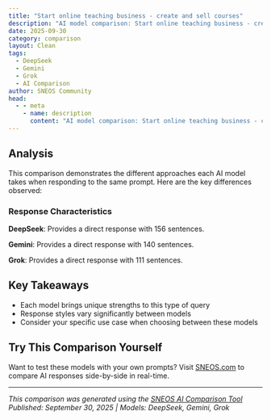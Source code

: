 ```yaml
---
title: "Start online teaching business - create and sell courses"
description: "AI model comparison: Start online teaching business - create and sell courses..."
date: 2025-09-30
category: comparison
layout: Clean
tags:
  - DeepSeek
  - Gemini
  - Grok
  - AI Comparison
author: SNEOS Community
head:
  - - meta
    - name: description
      content: "AI model comparison: Start online teaching business - create and sell courses..."
---
```


<ChatComparison
  title="Start online teaching business - create and sell courses"
  prompt="Start online teaching business - create and sell courses"
  :responses='{"DeepSeek": "Of course! Starting an online teaching business is an excellent way to share your expertise, build a brand, and generate income. Here is a comprehensive, step-by-step guide to take you from idea to your first sale and beyond.\n\n### The 5-Phase Roadmap to Your Online Course Business\n\n---\n\n### Phase 1: Foundation \u0026 Niche Selection (The \u0022Why\u0022 and \u0022Who\u0022)\n\nBefore you create anything, you must lay a solid foundation.\n\n**1. Find Your Profitable Niche:**\nYou need a topic you are knowledgeable and passionate about, that also has a market willing to pay.\n* **Your Expertise:** What do you know that others want to learn? (e.g., graphic design, financial planning, yoga, Python programming, sourdough baking).\n* **Market Demand:** Is there an audience? Use tools like:\n * **Google Trends:** See if interest in your topic is growing.\n * **Amazon Books \u0026 Bestseller Lists:** See what people are buying.\n * **Online Communities:** Reddit, Facebook Groups, Quora. What questions are people constantly asking?\n * **Keyword Research Tools:** (e.g., Ahrefs, SEMrush) to see search volume.\n* **Profitability:** Can you create a compelling course that people will pay for? Are there already successful courses? (Competition is a *good* sign\u2014it means there\u0027s a market).\n\n**2. Define Your Ideal Student:**\nGet specific. Who are you teaching?\n* **Demographics:** Age, location, job title.\n* **Pain Points:** What are their biggest struggles, fears, and frustrations? (e.g., \u0022I\u0027m overwhelmed by Excel,\u0022 \u0022I can\u0027t stick to a budget,\u0022 \u0022I want to start a freelance business but don\u0027t know where to begin.\u0022).\n* **Goals \u0026 Desires:** What do they want to achieve? (e.g., \u0022Get a promotion,\u0022 \u0022Land their first client,\u0022 \u0022Bake perfect macarons.\u0022).\n* Create a simple \u0022Student Avatar\u0022 and keep it handy. It will guide all your content and marketing.\n\n**3. Validate Your Course Idea:**\nDon\u0027t build a full course in a vacuum. Test the idea first!\n* **Pre-Sell Your Course:** Create a sales page for a course that *doesn\u0027t exist yet* and see if people will buy it. Offer an \u0022Early Bird\u0022 discount. If they buy, you have validation and funding. If not, you pivoted before wasting months.\n* **Build an Email List:** Create a free \u0022lead magnet\u0022 (e.g., a checklist, a short guide, a webinar) related to your course topic. Offer it on a simple landing page. The people who sign up are your target audience. You can survey them about their needs.\n* **Offer 1-on-1 Coaching:** Sell a few hours of your time. This proves people will pay for your knowledge and helps you understand their exact problems, which will become your course modules.\n\n---\n\n### Phase 2: Course Creation (The \u0022What\u0022)\n\nNow it\u0027s time to build your flagship product.\n\n**1. Craft a Compelling Learning Outcome:**\nDon\u0027t just list topics. Frame your course around a transformation.\n* **Bad:** \u0022A Course on Photoshop\u0022\n* **Good:** \u0022From Beginner to Pro: Photoshop for Stunning Social Media Graphics in 30 Days.\u0022\n\n**2. Outline Your Curriculum:**\nBreak down the transformation into logical, digestible steps.\n* **Modules -\u003E Lessons -\u003E Resources.**\n* Start with the basics and build complexity.\n* For each lesson, ask: \u0022What does my student need to know *next* to reach their goal?\u0022\n\n**3. Choose Your Content Mix:**\nPeople learn in different ways. Use a variety of formats:\n* **Video (Essential):** Screencasts, talking-head videos, slides-over-voice.\n* **Audio:** MP3 downloads for on-the-go learning.\n* **Text:** PDF guides, transcripts.\n* **Resources:** Worksheets, templates, checklists, swipe files.\n\n**4. Production (Keep it Simple to Start):**\nYou don\u0027t need a Hollywood studio.\n* **Equipment:** A good USB microphone (e.g., Blue Yeti), a webcam or smartphone, and a quiet room.\n* **Software:**\n * **Screencasting:** Loom (free \u0026 easy), Camtasia (more features).\n * **Video Editing:** DaVinci Resolve (powerful \u0026 free), iMovie, CapCut.\n * **Slides:** Canva (for beautiful presentations and graphics).\n\n**5. Build a Community:**\nA dedicated space for students increases completion rates and satisfaction.\n* Create a private **Facebook Group** or a channel on **Discord** or **Circle.so**. Engage here daily.\n\n---\n\n### Phase 3: Platform \u0026 Tech Setup (The \u0022Where\u0022)\n\nYou need a home for your course and a way to get paid.\n\n**1. Choose Your Platform:**\nYou have two main options:\n\n| Feature | Online Course Platform (All-in-One) | Self-Hosted (WordPress \u002B Plugins) |\n| :--- | :--- | :--- |\n| **Examples** | **Teachable, Thinkific, Podia, Kajabi** | **LearnDash, LifterLMS, Tutor LMS** |\n| **Pros** | Easier \u0026 faster to set up. Handles hosting, payments, security. All-in-one solution. | Full control \u0026 customization. Can be cheaper at scale. Integrates with your existing site. |\n| **Cons** | Monthly fee \u002B transaction fees (on some plans). Less design flexibility. | More technical setup. You are responsible for hosting, security, and updates. |\n| **Best For** | **Beginners** who want to launch quickly and don\u0027t want to deal with tech. | **Tech-savvy users** or those who already have a WordPress site and want full control. |\n\n**Recommendation for Beginners:** Start with **Thinkific** or **Teachable**. They are built specifically for this and make the process seamless.\n\n**2. Set Up Payment Processing:**\nYour course platform will integrate with **Stripe** and/or **PayPal**. This is usually automatic. Ensure you can accept major credit cards.\n\n**3. Create a Simple Sales Page:**\nYour sales page is your #1 salesperson. It must include:\n* A compelling headline that speaks to the desire or pain point.\n* A clear explanation of who the course is for (and who it\u0027s *not* for).\n* The key benefits and transformation.\n* Your curriculum outline.\n* Social proof (testimonials, reviews).\n* A strong Call-to-Action (CTA) - \u0022Buy Now\u0022 or \u0022Enroll Today\u0022.\n* A FAQ section.\n\n---\n\n### Phase 4: Marketing \u0026 Sales (The \u0022How\u0022)\n\nThis is the most critical phase. You can have the best course in the world, but without marketing, you won\u0027t make sales.\n\n**1. Build an Audience *Before* You Launch:**\nStart this in Phase 1!\n* **Content Marketing:** Start a blog, YouTube channel, or podcast around your niche. Provide free value to attract your ideal students.\n* **Social Media:** Be active on 1-2 platforms where your audience lives (e.g., LinkedIn for professionals, Instagram/TikTok for visual/creative topics, Twitter/X for tech).\n* **Email List:** This is your most valuable asset. Nurture your list with helpful tips and build a relationship.\n\n**2. The Launch Funnel:**\nDon\u0027t just \u0022list\u0022 your course. Launch it with a strategy.\n1. **Build Anticipation:** Tease your course content for 1-2 weeks on social media and email.\n2. **Open Cart/Enrollment:** Announce that the course is open for a **limited time**. Scarcity (limited time) and urgency (early bird pricing) drive sales.\n3. **Live Webinar/Workshop:** Host a free, value-packed live training related to your course. At the end, present your course as the natural next step. This is a highly effective sales method.\n4. **Cart Closing:** Send reminder emails as the launch period ends.\n5. **Post-Launch:** Close the cart, then re-open it periodically or use an \u0022Evergreen\u0022 model (always open).\n\n**3. Pricing Your Course:**\n* **Value-Based Pricing:** Price based on the outcome, not the hours of content. If your course helps someone get a $10,000 raise, $500 is a bargain.\n* **Tiers:** Offer different packages (e.g., Basic = course only; Pro = course \u002B community; Premium = all \u002B 1-on-1 coaching).\n* **Competitor Analysis:** See what others are charging, but don\u0027t let it be your only factor.\n\n---\n\n### Phase 5: Scale \u0026 Grow (The \u0022What\u0027s Next\u0022)\n\nOnce you have a successful first course, it\u0027s time to grow.\n\n**1. Collect Feedback \u0026 Iterate:**\nGather student testimonials and feedback. Use it to improve your course content for the next launch.\n\n**2. Create More Courses:**\nUpsell your existing students on advanced courses or complementary topics.\n\n**3. Build a Brand:**\nYou are no longer just a course creator; you are a business owner. Consider:\n* **Affiliate Program:** Let others promote your course for a commission.\n* **Community Membership:** A recurring revenue model where people pay monthly for access to you and a library of resources.\n* **Coaching/Consulting:** Offer high-ticket, personalized services.\n\n### Your First-Week Action Plan\n\n1. **Day ", "Gemini": "Okay, let\u0027s map out a plan to start an online teaching business and create and sell courses. This is a multi-step process, but breaking it down will make it manageable.\n\n**Phase 1: Planning and Validation (Foundation)**\n\n1. **Identify Your Niche and Target Audience:**\n * **What are you passionate about and knowledgeable in?** (This is crucial for creating engaging content). Think about your expertise, hobbies, professional experience, or any skills you\u0027ve developed.\n * **What problems can you solve?** Your course should address a need or desire that people have.\n * **Who is your ideal student?** (Demographics, skill level, goals, pain points) Be specific. Examples:\n * \u0022Beginner photographers who want to learn how to take better portraits with their DSLR camera.\u0022\n * \u0022Small business owners who want to improve their social media marketing skills.\u0022\n * \u0022Software developers who want to learn a new programming language like Python\u0022\n * **Brainstorm Course Ideas:** Based on your niche, list several potential course topics.\n\n2. **Validate Your Course Idea (Crucial!):**\n * **Market Research:**\n * **Google Trends:** See if there\u0027s search interest in your topic.\n * **Keyword Research:** Use tools like Google Keyword Planner, Ahrefs, or SEMrush to find relevant keywords and their search volume.\n * **Competitor Analysis:** What courses already exist on platforms like Udemy, Skillshare, Coursera, Teachable, Thinkific, etc.? Analyze their content, pricing, reviews, and marketing. Don\u0027t be discouraged by competition; it means there\u0027s a market! Look for gaps you can fill.\n * **Social Media:** Join relevant groups and forums (Facebook, LinkedIn, Reddit) to see what people are discussing and asking about.\n * **Talk to Your Target Audience:**\n * **Surveys:** Create a short survey (Google Forms, SurveyMonkey) to gauge interest in your course idea.\n * **Interviews:** Reach out to potential students and ask them about their challenges and goals.\n * **Polls:** Use social media or email to run polls to see which topics resonate most.\n * **Pre-sell or Beta Test:** Offer a discounted or free version of your course to a small group of people in exchange for feedback. This is a great way to refine your content and identify any areas for improvement. A simple landing page with a description and signup form can be enough.\n\n3. **Define Your Course Objectives and Learning Outcomes:**\n * **What will students be able to *do* after completing your course?** Be specific and measurable.\n * **Create a detailed course outline:** Break down the course into modules and lessons. This will serve as your roadmap for content creation.\n * **Decide on the Course Format:** Will it be video-based, text-based, live webinars, a combination? Consider your audience\u0027s preferences and your own strengths.\n\n**Phase 2: Content Creation and Platform Selection**\n\n4. **Create Your Course Content:**\n * **Start with your outline:** Create content for each module and lesson.\n * **Choose the right tools:**\n * **Video recording:** Screen recording software (e.g., OBS Studio (free), Camtasia), webcam (e.g., Logitech C920), microphone (e.g., Blue Yeti).\n * **Video editing:** DaVinci Resolve (free), Adobe Premiere Pro, iMovie (Mac).\n * **Presentation software:** PowerPoint, Google Slides, Keynote.\n * **Audio editing:** Audacity (free).\n * **Graphics and visuals:** Canva (free and paid options).\n * **Focus on quality and clarity:** Use clear language, provide examples, and break down complex concepts into smaller, digestible chunks.\n * **Consider accessibility:** Add captions to your videos, provide transcripts, and use high contrast colors.\n * **Add value beyond the basics:** Include downloadable resources, templates, checklists, exercises, quizzes, or case studies.\n * **Practice and refine:** Record yourself and review your videos. Ask for feedback from others.\n\n5. **Choose Your Platform:**\n * **All-in-One Platforms (Hosted):**\n * **Teachable:** User-friendly, good for beginners, marketing tools, payment processing.\n * **Thinkific:** More customization options, excellent for building a brand, membership features.\n * **LearnDash (WordPress Plugin):** Powerful and flexible, requires a WordPress website, good for advanced users.\n * **Kajabi:** Comprehensive platform with course creation, marketing automation, and website builder (more expensive).\n * **Marketplace Platforms:**\n * **Udemy:** Large audience, easy to get started, but lower control over pricing and branding.\n * **Skillshare:** Focuses on creative skills, subscription-based model.\n * **Self-Hosted (Requires more technical expertise):**\n * **WordPress \u002B LMS Plugin:** Maximum control, but requires technical skills.\n * **Consider these factors when choosing a platform:**\n * **Pricing:** Monthly fees, transaction fees, storage limits.\n * **Features:** Course creation tools, marketing tools, payment processing, student management, analytics.\n * **Ease of use:** How easy is it to create and manage your course?\n * **Customization options:** Can you brand your course and website?\n * **Support:** What kind of support is available?\n\n**Phase 3: Launching and Marketing Your Course**\n\n6. **Build a Landing Page:**\n * **Create a compelling sales page** that highlights the benefits of your course.\n * **Include a clear call to action** (e.g., \u0022Enroll Now,\u0022 \u0022Get Started\u0022).\n * **Showcase testimonials** (if you have them).\n * **Offer a money-back guarantee** to reduce risk for potential students.\n\n7. **Set Your Pricing:**\n * **Research competitor pricing.**\n * **Consider the value you\u0027re providing.**\n * **Experiment with different pricing strategies** (e.g., tiered pricing, early bird discounts).\n\n8. **Develop a Marketing Strategy:**\n * **Content Marketing:**\n * **Blog posts:** Write articles related to your course topic.\n * **Free resources:** Offer free ebooks, checklists, or templates to attract leads.\n * **Guest blogging:** Write articles for other websites in your niche.\n * **Social Media Marketing:**\n * **Choose the platforms where your target audience spends time.**\n * **Create engaging content** (e.g., videos, images, questions).\n * **Run targeted ads.**\n * **Engage with your audience.**\n * **Email Marketing:**\n * **Build an email list** by offering a free lead magnet.\n * **Send regular newsletters** with valuable content and updates about your course.\n * **Automated email sequences** to nurture leads and promote your course.\n * **Paid Advertising:**\n * **Google Ads:** Target keywords related to your course.\n * **Social Media Ads:** Target your ideal student based on demographics, interests, and behaviors.\n * **Affiliate Marketing:** Partner with other businesses or influencers to promote your course.\n * **Webinars:** Host free webinars to showcase your expertise and promote your course.\n * **Partnerships:** Collaborate with other businesses in your niche to cross-promote each other\u0027s products or services.\n\n9. **Launch Your Course!**\n * **Create a buzz** on social media and email.\n * **Offer a launch discount** to encourage early enrollment.\n * **Monitor your results** and make adjustments as needed.\n\n**Phase 4: Ongoing Improvement and Growth**\n\n10. **Gather Feedback:**\n * **Ask for feedback** from your students throughout the course.\n * **Use surveys and quizzes** to assess their understanding.\n * **Pay attention to reviews and comments.**\n\n11. **Update Your Content:**\n * **Keep your content fresh and relevant.**\n * **Add new modules or lessons** based on student feedback.\n * **Update your course regularly** to reflect changes in your industry.\n\n12. **Promote Your Course Consistently:**\n * **Continue to market your course** through content marketing, social media, and email.\n * **Run regular promotions and discounts.**\n * **Create new courses** to expand your offerings.\n\n13. **Build a Community:**\n * **Create a forum or Facebook group** for your students to connect with each other.\n * **Host live Q\u0026A sessions.**\n * **Encourage students to share their successes.**\n\n**Key Considerations and Best Practices:**\n\n* **Consistency is Key:** Regularly create and publish content to build your audience and establish yourself as an expert.\n* **Provide Excellent Customer Service:** Respond to student inquiries promptly and professionally.\n* **Focus on Building Relationships:** Engage with your students and create a community around your course.\n* **Track Your Results:** Use analytics to track your progress and identify areas for improvement.\n* **Be Patient:** Building an online teaching business takes time and effort. Don\u0027t get discouraged if you don\u0027t see results immediately.\n\n**Tools to Consider:**\n\n* **Website Builders:** WordPress, Squarespace, Wix.\n* **Email Marketing:** Mailchimp, ConvertKit, ActiveCampaign.\n* **Social Media Management:** Hootsuite, Buffer.\n* **Payment Processing:** Stripe, PayPal.\n* **Project Management:** Trello, Asana.\n\n**Example Timeline (Adjust to your pace):**\n\n* **Week 1-2:** Niche Research, Audience Definition, Course Idea Validation.\n* **Week 3-4:** Course Outline, Content Planning, Platform Selection.\n* **Week 5-8:** Content Creation (Video, Text, Resources).\n* **Week 9-10:** Landing Page Design, Pricing Strategy.\n* **Week 11-12:** Marketing Plan, Launch Preparation.\n* **Week 13:** Launch!\n* **Ongoing:** Promotion, Feedback, Updates, Community Building.\n\nThis is a comprehensive guide, but remember that starting an online business is an iterative process. Be prepared to adapt and adjust your strategy as you learn what works best for you and your audience. Good luck!\n", "Grok": "Starting an online teaching business to create and sell courses is an excellent opportunity, especially as demand for online education continues to grow. Below is a step-by-step guide to help you launch and scale your online teaching business:\n\n---\n\n### **1. Identify Your Niche and Target Audience**\n- **Choose Your Expertise**: Focus on a subject or skill you are knowledgeable and passionate about. It could be academics (math, science), professional skills (digital marketing, coding), personal development (time management, mindfulness), hobbies (photography, cooking), or languages.\n- **Research Demand**: Use tools like Google Trends, Udemy, or Amazon (for books) to see what topics are trending. Check forums like Reddit or Quora to identify common problems or questions people have.\n- **Define Your Audience**: Understand who you\u2019re teaching (e.g., beginners, professionals, students, hobbyists). Tailor your content to their age, skill level, and goals.\n\n**Example**: If you\u2019re skilled in graphic design, you might target beginners who want to learn Adobe Photoshop for personal or small business use.\n\n---\n\n### **2. Create High-Quality Course Content**\n- **Plan Your Course**: Break your topic into modules or lessons. Create a clear outline with learning objectives for each section.\n - Example Outline for a Graphic Design Course:\n 1. Introduction to Graphic Design Tools\n 2. Basics of Color Theory\n 3. Creating Your First Project in Photoshop\n 4. Advanced Techniques and Shortcuts\n 5. Final Project and Feedback\n- **Choose a Format**: Decide if your course will be video-based, text-based, or a mix. Video courses are popular and can include screen recordings, live-action, or animations.\n- **Develop Content**:\n - Write scripts for videos to stay concise and engaging.\n - Use tools like Canva or PowerPoint for visuals and slide decks.\n - Record videos with a good microphone (e.g., Blue Yeti) and camera (or use your smartphone). Tools like OBS Studio or Loom work well for screen recording.\n - Edit videos using free tools like DaVinci Resolve or paid ones like Adobe Premiere Pro.\n- **Add Value**: Include downloadable resources (PDFs, templates), quizzes, assignments, and community access (e.g., forums or group chats).\n\n**Tip**: Start with one flagship course to establish credibility before expanding to more topics.\n\n---\n\n### **3. Choose a Platform to Host and Sell Your Course**\nYou have two main options: use an existing platform or build your own website.\n\n- **Option 1: Use Existing Platforms**\n Popular platforms take care of hosting, payment processing, and marketing but charge fees or revenue shares.\n - **Udemy**: Great for beginners. You upload your course, and Udemy markets it to a large audience. However, revenue splits (often 50% or less) and frequent discounts can reduce earnings.\n - **Teachable**: Offers more control over pricing and branding. Monthly fees apply, but you keep more of the revenue (plans start at $39/month).\n - **Thinkific**: Similar to Teachable, with a free plan to start. Good for customization and branding.\n - **Skillshare**: Works on a subscription model; you earn based on watch time. Best for creative topics.\n - **Coursera**: Partner with them for academic or professional courses (more selective process).\n\n- **Option 2: Build Your Own Website**\n This gives you full control over branding, pricing, and customer data but requires more technical setup.\n - Use platforms like **WordPress** with plugins like **LearnDash** or **LifterLMS** to create a course website.\n - Host videos on Vimeo or YouTube (unlisted) to save bandwidth.\n - Integrate payment gateways like Stripe or PayPal.\n - Use email marketing tools like Mailchimp or ConvertKit to manage student communication.\n\n**Recommendation**: Start on a platform like Teachable for ease, then transition to your own website for scalability.\n\n---\n\n### **4. Price Your Course**\n- **Research Competitors**: Check similar courses on Udemy, Teachable, or other platforms to see their pricing (often $10\u2013$200 depending on depth and niche).\n- **Value-Based Pricing**: Price based on the transformation or outcome (e.g., a career-boosting course can be priced higher than a hobby course).\n- **Tiered Pricing**: Offer multiple packages (e.g., basic course for $49, premium with extras for $99).\n- **Discounts \u0026 Promotions**: Use limited-time offers or bundles to attract initial students, but avoid constant discounting to maintain perceived value.\n\n**Example**: A beginner coding course might be $79, with a premium version including 1:1 mentoring for $199.\n\n---\n\n### **5. Market Your Course**\nMarketing is crucial to attract students. Use a mix of free and paid strategies:\n\n- **Build a Personal Brand**:\n - Create a YouTube channel or blog with free content related to your niche to establish authority (e.g., \u201C5 Photoshop Tips for Beginners\u201D).\n - Be active on social media (Instagram, LinkedIn, TikTok) with short tips, testimonials, or behind-the-scenes content.\n- **Leverage Email Marketing**:\n - Build a mailing list by offering a free resource (e.g., a PDF guide or mini-course) in exchange for email sign-ups.\n - Use tools like Mailchimp to send course launch announcements and nurture leads.\n- **Paid Advertising**:\n - Run ads on Facebook, Instagram, or Google Ads targeting your audience (e.g., \u201CLearn Graphic Design Online\u201D).\n - Use retargeting ads to re-engage visitors who didn\u2019t purchase.\n- **Collaborations \u0026 Affiliates**:\n - Partner with influencers or bloggers in your niche to promote your course.\n - Offer an affiliate program where others earn a commission for referring students.\n- **SEO \u0026 Content Marketing**:\n - Optimize your course landing page or website for search engines (e.g., keywords like \u201Cbest online coding course\u201D).\n - Write blog posts or guest articles on related topics to drive traffic.\n\n**Tip**: Start with free methods (social media, content creation) and reinvest profits into paid ads.\n\n---\n\n### **6. Engage and Retain Students**\n- **Provide Support**: Respond to student questions via email, forums, or live Q\u0026A sessions.\n- **Build a Community**: Create a Facebook Group, Discord server, or forum where students can interact and share progress.\n- **Gather Feedback**: Use surveys or reviews to improve your course. Positive testimonials can be used in marketing.\n- **Upsell Opportunities**: Offer advanced courses, 1:1 coaching, or monthly memberships for ongoing learning.\n\n---\n\n### **7. Legal and Financial Considerations**\n- **Protect Your Content**: Add copyright notices to your materials. Consider watermarking videos to prevent piracy.\n- **Set Up a Business**: Register as a sole proprietor, LLC, or equivalent in your country for tax purposes.\n- **Accept Payments**: Use secure payment gateways (Stripe, PayPal) through your chosen platform or website.\n- **Taxes \u0026 Accounting**: Keep track of income and expenses. Use tools like QuickBooks or hire an accountant to manage finances.\n- **Terms \u0026 Conditions**: Include refund policies, usage rights, and disclaimers on your course platform or website.\n\n---\n\n### **8. Scale Your Business**\n- **Create More Courses**: Expand your catalog with related topics or advanced versions of your initial course.\n- **Hire Help**: Outsource video editing, marketing, or customer support as you grow.\n- **Offer Certifications**: Provide completion certificates (if relevant) to add value.\n- **Diversify Income**: Add live workshops, eBooks, templates, or coaching services to your offerings.\n\n---\n\n### **Tools and Resources**\n- **Course Creation**:\n - Video Recording: OBS Studio (free), Camtasia (paid)\n - Video Hosting: Vimeo, YouTube (unlisted)\n - Quizzes \u0026 Interaction: Google Forms, Kahoot\n- **Website Building**:\n - WordPress (with LearnDash or LifterLMS)\n - Teachable, Thinkific for hosted solutions\n- **Marketing**:\n - Email: Mailchimp, ConvertKit\n - Social Media Scheduling: Buffer, Hootsuite\n - Ads: Facebook Ads Manager, Google Ads\n- **Design**:\n - Canva for graphics and thumbnails\n - Adobe Suite for professional content\n\n---\n\n### **Timeline for Launch (3-6 Months)**\n1. **Month 1**: Research niche, outline course, and start content creation.\n2. **Month 2**: Record and edit videos, create resources, and choose a platform.\n3. **Month 3**: Set up your course on the platform, create a landing page, and start marketing (build email list, social media presence).\n4. **Month 4-6**: Launch your course, gather feedback, refine marketing, and plan additional courses.\n\n---\n\n### **Initial Budget Estimate**\n- **Low Budget (DIY)**:\n - Microphone: $50\u2013$100 (one-time)\n - Webcam/Phone: $0\u2013$100\n - Software (free tools): $0\n - Platform Fees (Teachable/Thinkific): $0\u2013$39/month\n - Total: ~$50\u2013$200\n- **Moderate Budget**:\n - Professional mic/camera: $200\u2013$500\n - Paid editing tools: $10\u2013$30/month\n - Platform/Website Hosting: $50\u2013$100/month\n - Marketing (ads): $100\u2013$500\n - Total: ~$500\u2013$1,500\n\n---\n\n### **Final Tips for Success**\n- Start small and focus on quality over quantity.\n- Test your course idea with a small group (friends or a beta launch) before a full rollout.\n- Be patient\u2014building an audience takes time, but consistency in content and marketing pays off"}' 
  published-date="22:46"
/>

## Analysis

This comparison demonstrates the different approaches each AI model takes when responding to the same prompt. Here are the key differences observed:

### Response Characteristics

**DeepSeek**: Provides a direct response with 156 sentences. 

**Gemini**: Provides a direct response with 140 sentences. 

**Grok**: Provides a direct response with 111 sentences. 

## Key Takeaways

- Each model brings unique strengths to this type of query
- Response styles vary significantly between models
- Consider your specific use case when choosing between these models

## Try This Comparison Yourself

Want to test these models with your own prompts? Visit [SNEOS.com](https://sneos.com) to compare AI responses side-by-side in real-time.

---

*This comparison was generated using the [SNEOS AI Comparison Tool](https://sneos.com)*
*Published: September 30, 2025 | Models: DeepSeek, Gemini, Grok*
